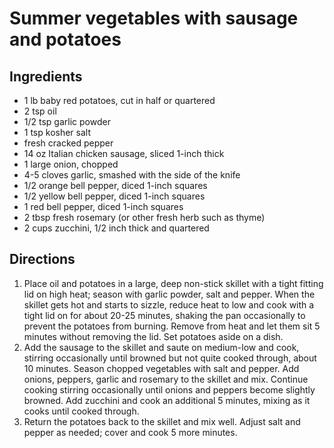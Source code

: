 Summer vegetables with sausage and potatoes
===========================================

Ingredients
-----------

- 1 lb baby red potatoes, cut in half or quartered
- 2 tsp oil
- 1/2 tsp garlic powder
- 1 tsp kosher salt
- fresh cracked pepper
- 14 oz Italian chicken sausage, sliced 1-inch thick
- 1 large onion, chopped
- 4-5 cloves garlic, smashed with the side of the knife
- 1/2 orange bell pepper, diced 1-inch squares
- 1/2 yellow bell pepper, diced 1-inch squares
- 1 red bell pepper, diced 1-inch squares
- 2 tbsp fresh rosemary (or other fresh herb such as thyme)
- 2 cups zucchini, 1/2 inch thick and quartered

Directions
----------

1. Place oil and potatoes in a large, deep non-stick skillet with a tight fitting lid on high heat; season with garlic powder, salt and pepper. When the skillet gets hot and starts to sizzle, reduce heat to low and cook with a tight lid on for about 20-25 minutes, shaking the pan occasionally to prevent the potatoes from burning. Remove from heat and let them sit 5 minutes without removing the lid. Set potatoes aside on a dish.
2. Add the sausage to the skillet and saute on medium-low and cook, stirring occasionally until browned but not quite cooked through, about 10 minutes. Season chopped vegetables with salt and pepper. Add onions, peppers, garlic and rosemary to the skillet and mix. Continue cooking stirring occasionally until onions and peppers become slightly browned. Add zucchini and cook an additional 5 minutes, mixing as it cooks until cooked through.
3. Return the potatoes back to the skillet and mix well. Adjust salt and pepper as needed; cover and cook 5 more minutes.
